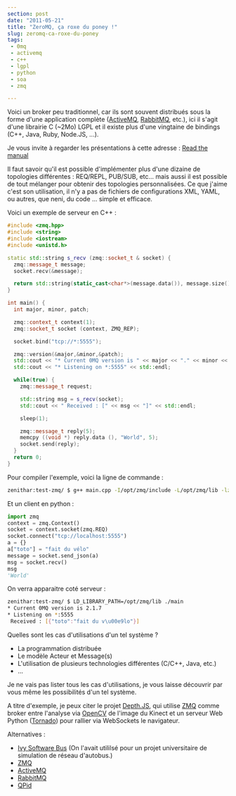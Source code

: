 ```yaml
---
section: post
date: "2011-05-21"
title: "ZeroMQ, ça roxe du poney !"
slug: zeromq-ca-roxe-du-poney
tags:
 - 0mq
 - activemq
 - c++
 - lgpl
 - python
 - soa
 - zmq

---
```


Voici un broker peu traditionnel, car ils sont souvent distribués sous la forme d'une application complète ([ActiveMQ](http://activemq.apache.org/), [RabbitMQ](http://www.rabbitmq.com/), etc.), ici il s'agit d'une librairie C (~2Mo) LGPL et il existe plus d'une vingtaine de bindings (C++, Java, Ruby, Node.JS, ...).

Je vous invite à regarder les présentations à cette adresse : [Read the manual](http://www.zeromq.org/intro:read-the-manual)

Il faut savoir qu'il est possible d'implémenter plus d'une dizaine de topologies différentes : REQ/REPL, PUB/SUB, etc... mais aussi il est possible de tout mélanger pour obtenir des topologies personnalisées. Ce que j'aime c'est son utilisation, il n'y a pas de fichiers de configurations XML, YAML, ou autres, que neni, du code ... simple et efficace.

Voici un exemple de serveur en C++ :  

``` cpp
#include <zmq.hpp>
#include <string>
#include <iostream>
#include <unistd.h>

static std::string s_recv (zmq::socket_t & socket) {
  zmq::message_t message;
  socket.recv(&message);

  return std::string(static_cast<char*>(message.data()), message.size());
}

int main() {
  int major, minor, patch;

  zmq::context_t context(1);
  zmq::socket_t socket (context, ZMQ_REP);

  socket.bind("tcp://*:5555");

  zmq::version(&major,&minor,&patch);
  std::cout << "* Current 0MQ version is " << major << "." << minor << "." << patch << std::endl;
  std::cout << "* Listening on *:5555" << std::endl;

  while(true) {
    zmq::message_t request;

    std::string msg = s_recv(socket);
    std::cout << " Received : [" << msg << "]" << std::endl;

    sleep(1);

    zmq::message_t reply(5);
    memcpy ((void *) reply.data (), "World", 5);
    socket.send(reply);
  }
  return 0;
}
```

Pour compiler l'exemple, voici la ligne de commande :  

``` bash
zenithar:test-zmq/ $ g++ main.cpp -I/opt/zmq/include -L/opt/zmq/lib -lzmq -o main
```
Et un client en python :  

``` python
import zmq
context = zmq.Context()
socket = context.socket(zmq.REQ)
socket.connect("tcp://localhost:5555")
a = {}
a["toto"] = "fait du vélo"
message = socket.send_json(a)
msg = socket.recv()
msg
'World'
```
On verra apparaitre coté serveur :  

``` bash
zenithar:test-zmq/ $ LD_LIBRARY_PATH=/opt/zmq/lib ./main
* Current 0MQ version is 2.1.7
* Listening on *:5555
 Received : [{"toto":"fait du v\u00e9lo"}]
```
Quelles sont les cas d'utilisations d'un tel système ? 

  * La programmation distribuée
  * Le modèle Acteur et Message(s)
  * L'utilisation de plusieurs technologies différentes (C/C++, Java, etc.)
  * ...

Je ne vais pas lister tous les cas d'utilisations, je vous laisse découvrir par vous même les possibilités d'un tel système.

A titre d'exemple, je peux citer le projet [Depth.JS](http://depthjs.media.mit.edu/), qui utilise [ZMQ](http://www.zeromq.org/) comme broker entre l'analyse via [OpenCV](http://opencv.willowgarage.com/wiki/) de l'image du Kinect et un serveur Web Python ([Tornado](http://www.tornadoweb.org/)) pour rallier via WebSockets le navigateur.

Alternatives :
  * [Ivy Software Bus](http://www2.tls.cena.fr/products/ivy/) (On l'avait utililsé pour un projet universitaire de simulation de réseau d'autobus.)
  * [ZMQ](http://www.zeromq.org/)
  * [ActiveMQ](http://activemq.apache.org/)
  * [RabbitMQ](http://www.rabbitmq.com/)
  * [QPid](http://qpid.apache.org/)

